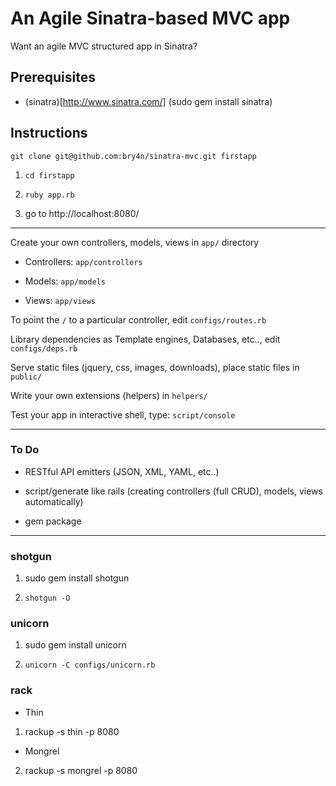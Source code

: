 An Agile Sinatra-based MVC app
====================

Want an agile MVC structured app in Sinatra? 

## Prerequisites

- (sinatra)[http://www.sinatra.com/] (sudo gem install sinatra)


## Instructions

`git clone git@github.com:bry4n/sinatra-mvc.git firstapp`

1) `cd firstapp`

2) `ruby app.rb`

3) go to http://localhost:8080/

---

Create your own controllers, models, views in `app/` directory

- Controllers: `app/controllers`

- Models: `app/models`

- Views: `app/views`

To point the `/` to a particular controller, edit `configs/routes.rb`

Library dependencies as Template engines, Databases, etc.., edit `configs/deps.rb`

Serve static files (jquery, css, images, downloads), place static files in `public/`

Write your own extensions (helpers) in `helpers/`

Test your app in interactive shell, type: `script/console`

---

### To Do

- RESTful API emitters (JSON, XML, YAML, etc..)

- script/generate like rails (creating controllers (full CRUD), models, views automatically)

- gem package

---

### shotgun

1) sudo gem install shotgun

2) `shotgun -O`


### unicorn

1) sudo gem install unicorn

2) `unicorn -C configs/unicorn.rb`


### rack

- Thin

1) rackup -s thin -p 8080

- Mongrel

2) rackup -s mongrel -p 8080

